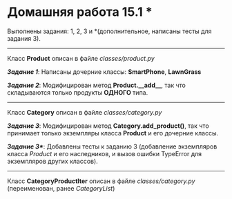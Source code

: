 # Домашняя работа 15.1 *

Выполнены задания: 1, 2, 3 и *(дополнительное, написаны тесты для задания 3).

---

Класс __Product__ описан в файле _classes/product.py_

___Задание 1___: Написаны дочерние классы: __SmartPhone__, __LawnGrass__

___Задание 2___: Модифицирован метод __Product.\_\_add\_\___, так что складываются только продукты __ОДНОГО__ типа.

---

Класс __Category__ описан в файле _classes/category.py_

___Задание 3___: Модифицирован метод __Category.add_product()__, так что принимает только экземпляры класса __Product__ и его дочерние классы.

___Задание 3*___: Добавлены тесты к заданию 3 (добавление экземпляров класса _Product_ и его наследников, и вызов ошибки TypeError для экземпляров других классов).

---

Класс __CategoryProductIter__ описан в файле _classes/category.py_
(переименован, ранее _CategoryList_) 

